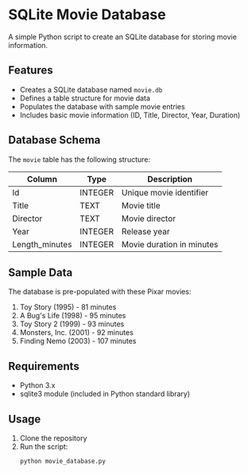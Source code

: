 # SQLite Movie Database

A simple Python script to create an SQLite database for storing movie information.

## Features

- Creates a SQLite database named `movie.db`
- Defines a table structure for movie data
- Populates the database with sample movie entries
- Includes basic movie information (ID, Title, Director, Year, Duration)

## Database Schema

The `movie` table has the following structure:

| Column         | Type    | Description               |
|----------------|---------|---------------------------|
| Id             | INTEGER | Unique movie identifier   |
| Title          | TEXT    | Movie title               |
| Director       | TEXT    | Movie director            |
| Year           | INTEGER | Release year              |
| Length_minutes | INTEGER | Movie duration in minutes |

## Sample Data

The database is pre-populated with these Pixar movies:

1. Toy Story (1995) - 81 minutes
2. A Bug's Life (1998) - 95 minutes  
3. Toy Story 2 (1999) - 93 minutes
4. Monsters, Inc. (2001) - 92 minutes
5. Finding Nemo (2003) - 107 minutes

## Requirements

- Python 3.x
- sqlite3 module (included in Python standard library)

## Usage

1. Clone the repository
2. Run the script:
   ```bash
   python movie_database.py
